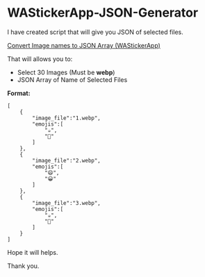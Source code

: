 # WAStickerApp-JSON-Generator

I have created script that will give you JSON of selected files.

[Convert Image names to JSON Array (WAStickerApp)](http://pratikbutani.com/wastickerapp/)

That will allows you to:
- Select 30 Images (Must be **webp**)
- JSON Array of Name of Selected Files 

**Format:**
```
[
    {
        "image_file":"1.webp",
        "emojis":[
            "☕",
            "🙂"
        ]
    },
    {
        "image_file":"2.webp",
        "emojis":[
            "😄",
            "😀"
        ]
    },
    {
        "image_file":"3.webp",
        "emojis":[
            "☕",
            "🙂"
        ]
    }
]
```

Hope it will helps.

Thank you.
